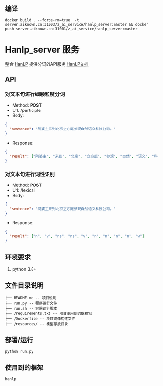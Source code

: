 
## 编译
```
docker build . --force-rm=true  -t server.aiknown.cn:31003/z_ai_service/hanlp_server:master && docker push server.aiknown.cn:31003/z_ai_service/hanlp_server:master
```

# Hanlp_server 服务

整合 [HanLP](https://github.com/hankcs/HanLP) 提供分词的API服务 [HanLP文档](https://hanlp.hankcs.com/docs/)

## API

### 对文本句进行细颗粒度分词
- Method: **POST**
- Url: /participle
- Body:
```json
{
  "sentence": "阿婆主来到北京立方庭参观自然语义科技公司。"
}
```
- Response: 
```json
{
  "result": ["阿婆主", "来到", "北京", "立方庭", "参观", "自然", "语义", "科技", "公司", "。"]
}
```

### 对文本句进行词性识别
- Method: **POST**
- Url: /lexical
- Body:
```json
{
  "sentence": "阿婆主来到北京立方庭参观自然语义科技公司。"
}
```
- Response: 
```json
{
  "result": ["n", "v", "ns", "ns", "v", "n", "n", "n", "n", "w"]
}
```

## 环境要求

1. python 3.8+

## 文件目录说明

```filetree 
├── README.md -- 项目说明
├── run.py -- 程序运行文件
├── run.sh -- 容器运行脚本
├── /requirements.txt -- 项目使用到的依赖包
├── /Dockerfile -- 项目镜像构建文件
├── /resources/ -- 模型存放目录
```

## 部署/运行

```shell
python run.py
```

## 使用到的框架

```shell
hanlp
```